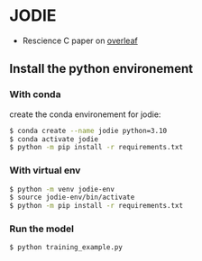 # JODIE

- Rescience C paper on [overleaf](https://www.overleaf.com/read/yzdtjgjppgkg)

## Install the python environement 

### With conda 

create the conda environement for jodie: 
```bash
$ conda create --name jodie python=3.10
$ conda activate jodie
$ python -m pip install -r requirements.txt  
```

### With virtual env
```bash
$ python -m venv jodie-env
$ source jodie-env/bin/activate
$ python -m pip install -r requirements.txt  
```
### Run the model 

```bash
$ python training_example.py
```
